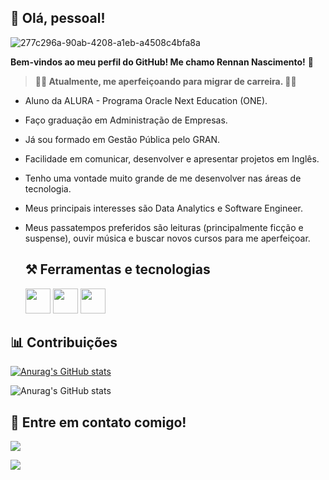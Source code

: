 ## 👋 Olá, pessoal!

 ![277c296a-90ab-4208-a1eb-a4508c4bfa8a](https://github.com/user-attachments/assets/38260b6d-9241-4cf3-8fc5-0ea9290da099)


**Bem-vindos ao meu perfil do GitHub! Me chamo Rennan Nascimento!** 👋
>  __🧑‍🔧 Atualmente, me aperfeiçoando para migrar de carreira. 👨‍🏫__
* Aluno da ALURA - Programa Oracle Next Education (ONE).
* Faço graduação em Administração de Empresas. 
* Já sou formado em Gestão Pública pelo GRAN.
* Facilidade em comunicar, desenvolver e apresentar projetos em Inglês.
* Tenho uma vontade muito grande de me desenvolver nas áreas de tecnologia.
* Meus principais interesses são Data Analytics e Software Engineer.
* Meus passatempos preferidos são leituras (principalmente ficção e suspense), ouvir música e buscar novos cursos para me aperfeiçoar.


  ## ⚒️ Ferramentas e tecnologias
  
   <img loading="lazy" src="https://cdn.jsdelivr.net/gh/devicons/devicon/icons/java/java-original.svg" width="40" height="40"/>
   <img loading="lazy" src="https://cdn.jsdelivr.net/gh/devicons/devicon/icons/linux/linux-original.svg" width="40" height="40"/> 
   <img loading="lazy" src="https://cdn.jsdelivr.net/gh/devicons/devicon/icons/git/git-original.svg" width="40" height="40"/>

## 📊 Contribuições
[![Anurag's GitHub stats](https://github-readme-stats.vercel.app/apiRennan-Nascimento=anuraghazra)](https://github.com/anuraghazra/github-readme-stats)

![Anurag's GitHub stats](https://github-readme-stats.vercel.app/apiRennan-Nascimento=anuraghazra&show_icons=true)

  ## 📨 Entre em contato comigo!
 <a href="https://www.linkedin.com/in/rennannascimento/" target="_blank"><img loading="lazy" src="https://img.shields.io/badge/-LinkedIn-%230077B5?style=for-the-badge&logo=linkedin&logoColor=white" target="_blank"></a>   
</div>   <a href = "mailto:rnnnsanttos@gmail.com"><img loading="lazy" src="https://img.shields.io/badge/Gmail-D14836?style=for-the-badge&logo=gmail&logoColor=white" target="_blank"></a>

          

  



